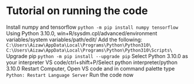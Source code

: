 # Tutorial on running the code
Install numpy and tensorflow
```python -m pip install numpy tensorflow```
Using Python 3.10.0, win+R/sysdm.cpl/advanced/environment variables/system variables/path/edit/
Add the following:
```C:\Users\Aizaw\AppData\Local\Programs\Python\Python310\```
```C:\Users\Aizaw\AppData\Local\Programs\Python\Python310\Scripts\```
Upgrade pip
```python -m pip install --upgrade pip```
Select Python 3.10.0 as your interpreter
VS code/ctrl+shift+P/Select python interpreter/python 3.10.0
Restart Computer, Open VS code and in command palette type
```Python: Restart Language Server```
Run the code now